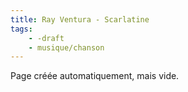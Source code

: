 ```yaml
---
title: Ray Ventura - Scarlatine
tags:
    - -draft
    - musique/chanson
---
```


Page créée automatiquement, mais vide.
